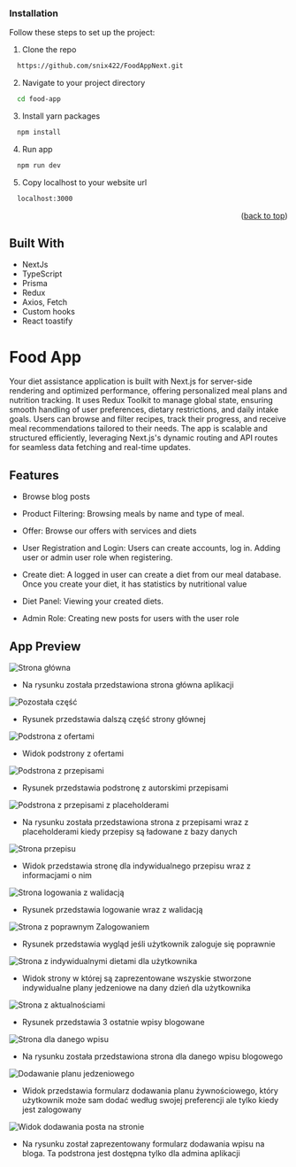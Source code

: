 ### Installation

Follow these steps to set up the project:

1. Clone the repo
```sh
  https://github.com/snix422/FoodAppNext.git
```
2. Navigate to your project directory
```sh
  cd food-app
```

3. Install yarn packages
```sh
  npm install
```

4. Run app
```sh
  npm run dev
```
5. Copy localhost to your website url
```sh
  localhost:3000
```

<p align="right">(<a href="#readme-top">back to top</a>)</p>

## Built With
- NextJs
- TypeScript
- Prisma
- Redux
- Axios, Fetch
- Custom hooks
- React toastify


# Food App

Your diet assistance application is built with Next.js for server-side rendering and optimized performance, offering personalized meal plans and nutrition tracking. 
It uses Redux Toolkit to manage global state, ensuring smooth handling of user preferences, dietary restrictions, and daily intake goals. Users can browse and filter recipes, track their progress, and receive meal recommendations tailored to their needs. 
The app is scalable and structured efficiently, leveraging Next.js's dynamic routing and API routes for seamless data fetching and real-time updates.


## Features

- Browse blog posts

- Product Filtering: Browsing meals by name and type of meal.

- Offer: Browse our offers with services and diets

- User Registration and Login: Users can create accounts, log in. Adding user or admin user role when registering.

- Create diet: A logged in user can create a diet from our meal database. Once you create your diet, it has statistics by nutritional value

- Diet Panel: Viewing your created diets.

- Admin Role: Creating new posts for users with the user role

## App Preview

![Strona główna](https://i.imgur.com/GyurVps.png)

- Na rysunku została przedstawiona strona główna aplikacji

![Pozostała część](https://i.imgur.com/z88u3d6.png)

- Rysunek przedstawia dalszą część strony głównej

![Podstrona z ofertami](https://imgur.com/Z7Itn26)

- Widok podstrony z ofertami

![Podstrona z przepisami](https://i.imgur.com/oW869zN.png)

- Rysunek przedstawia podstronę z autorskimi przepisami

![Podstrona z przepisami z placeholderami](https://i.imgur.com/XEPtQCK.png)

- Na rysunku została przedstawiona strona z przepisami wraz z placeholderami kiedy przepisy są ładowane z bazy danych

![Strona przepisu](https://i.imgur.com/QkYvqe5.png)

- Widok przedstawia stronę dla indywidualnego przepisu wraz z informacjami o nim

![Strona logowania z walidacją](https://i.imgur.com/1C16wLD.png)

- Rysunek przedstawia logowanie wraz z walidacją

![Strona z poprawnym Zalogowaniem](https://i.imgur.com/kuMHv2P.png)

- Rysunek przedstawia wygląd jeśli użytkownik zaloguje się poprawnie

![Strona z indywidualnymi dietami dla użytkownika](https://i.imgur.com/kXFoTeg.png)

- Widok strony w której są zaprezentowane wszyskie stworzone indywidualne plany jedzeniowe na dany dzień dla użytkownika

![Strona z aktualnościami](https://i.imgur.com/GyurVps.png)

- Rysunek przedstawia 3 ostatnie wpisy blogowane

![Strona dla danego wpisu](https://i.imgur.com/rpUBM21.png)

- Na rysunku została przedstawiona strona dla danego wpisu blogowego

![Dodawanie planu jedzeniowego](https://i.imgur.com/JW95PGf.png)

- Widok przedstawia formularz dodawania planu żywnościowego, który użytkownik może sam dodać według swojej preferencji ale tylko kiedy jest zalogowany

![Widok dodawania posta na stronie](https://i.imgur.com/4Gi5Ddo.png)

- Na rysunku został zaprezentowany formularz dodawania wpisu na bloga. Ta podstrona jest dostępna tylko dla admina aplikacji

